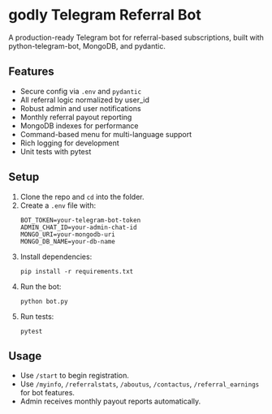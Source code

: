# godly Telegram Referral Bot

A production-ready Telegram bot for referral-based subscriptions, built with python-telegram-bot, MongoDB, and pydantic.

## Features

- Secure config via `.env` and `pydantic`
- All referral logic normalized by user_id
- Robust admin and user notifications
- Monthly referral payout reporting
- MongoDB indexes for performance
- Command-based menu for multi-language support
- Rich logging for development
- Unit tests with pytest

## Setup

1. Clone the repo and `cd` into the folder.
2. Create a `.env` file with:
    ```
    BOT_TOKEN=your-telegram-bot-token
    ADMIN_CHAT_ID=your-admin-chat-id
    MONGO_URI=your-mongodb-uri
    MONGO_DB_NAME=your-db-name
    ```
3. Install dependencies:
    ```
    pip install -r requirements.txt
    ```
4. Run the bot:
    ```
    python bot.py
    ```
5. Run tests:
    ```
    pytest
    ```

## Usage

- Use `/start` to begin registration.
- Use `/myinfo`, `/referralstats`, `/aboutus`, `/contactus`, `/referral_earnings` for bot features.
- Admin receives monthly payout reports automatically.